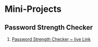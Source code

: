 # Mini-Projects

## Password Strength Checker
1. [Password Strength Checker ~ live Link](https://aashikur.github.io/Js-Mini-Project/Password-Strength-Checker/index.html)

